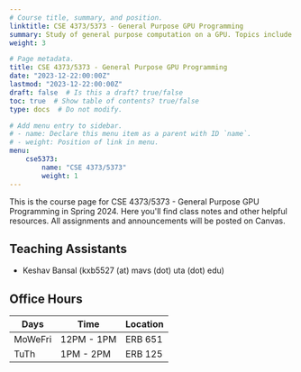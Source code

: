 ```yaml
---
# Course title, summary, and position.
linktitle: CSE 4373/5373 - General Purpose GPU Programming
summary: Study of general purpose computation on a GPU. Topics include GPU architecture, CUDA programming, and performance optimization.
weight: 3

# Page metadata.
title: CSE 4373/5373 - General Purpose GPU Programming
date: "2023-12-22:00:00Z"
lastmod: "2023-12-22:00:00Z"
draft: false  # Is this a draft? true/false
toc: true  # Show table of contents? true/false
type: docs  # Do not modify.

# Add menu entry to sidebar.
# - name: Declare this menu item as a parent with ID `name`.
# - weight: Position of link in menu.
menu:
    cse5373:
        name: "CSE 4373/5373"
        weight: 1
---
```


This is the course page for CSE 4373/5373 - General Purpose GPU Programming in Spring 2024. Here you'll find class notes and other helpful resources. All assignments and announcements will be posted on Canvas.

## Teaching Assistants

- Keshav Bansal (kxb5527 (at) mavs (dot) uta (dot) edu)

## Office Hours
| Days    | Time       | Location |
| ------- | ---------- | -------- |
| MoWeFri | 12PM - 1PM | ERB 651  |
| TuTh    | 1PM - 2PM  | ERB 125  |